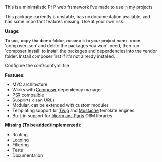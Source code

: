 This is a minimalistic PHP web framework i've made to use in my projects

This package currently is unstable, has no documentation available,
and has some important features missing. Use at your own risk.

__Usage:__

To use, copy the demo folder, rename it to your project name,
open 'composer.json' and delete the packages you won't need, then run 'composer install'
to install the packages and dependencies into the vendor folder. Install
composer first if it's not already installed.

Configure the conf/conf.yml file

__Features:__

- MVC architecture
- Works with [Composer][comp] dependency manager
- [PSR][psr] compatible
- Supports clean URLs
- Modular, can be extended with custom modules
- Templating support for [Twig][twig] and [Mustache][stache] template engines
- Built-in support for [Idiorm and Paris][idiorm] ORM libraries

__Missing (To be added/implemented):__

- Routing
- Logging
- Filtering
- Tests
- Documentation

[comp]: http://getcomposer.org
[psr]: http://github.com/php-fig/fig-standards
[twig]: http://twig.sensiolabs.org
[stache]: http://mustache.github.io
[idiorm]: http://j4mie.github.io/idiormandparis/
